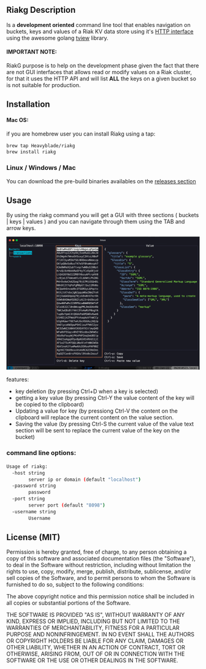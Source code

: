 ## Riakg Description

Is a **development oriented** command line tool that enables navigation on buckets, keys and values of a Riak KV data store using it's [HTTP interface](ttps://docs.riak.com/riak/kv/2.2.3/developing/api/http/index.html) using the awesome golang [tview](https://github.com/rivo/tview) library.

#### IMPORTANT NOTE:
RiakG purpose is to help on the development phase given the fact that there are not GUI interfaces that allows read or modify values on a Riak cluster, for that it uses the HTTP API and will list **ALL** the keys on a given bucket  so is not suitable for production.


## Installation

#### Mac OS:
if you are homebrew user you can install Riakg using a tap:

```bash
brew tap Heavyblade/riakg
brew install riakg
```
### Linux / Windows / Mac

You can download the pre-build binaries availables on the [releases section](https://github.com/Heavyblade/Riakg/releases) 

## Usage
By using the riakg command you will get a GUI with three sections ( buckets | keys | values ) and you can navigate through them using the TAB and arrow keys.

![riakg](https://github.com/Heavyblade/Riakg/blob/main/assets/riakg_reference.png)

features:
- key deletion (by pressing Ctrl+D when a key is selected)
- getting a key value (by pressing Ctrl-Y the value content of the key will be copied to the clipboard)
- Updating a value for key (by pressiong Ctrl-V the content on the clipboard will replace the current content on the value section.
- Saving the value (by pressing Ctrl-S the current value of the value text section will be sent to replace the current value of the key on the bucket) 

### command line options:

```bash
Usage of riakg:
  -host string
        server ip or domain (default "localhost")
  -password string
        password
  -port string
        server port (default "8098")
  -username string
        Username
```

## License (MIT)

Permission is hereby granted, free of charge, to any person obtaining a copy
of this software and associated documentation files (the "Software"), to deal
in the Software without restriction, including without limitation the rights
to use, copy, modify, merge, publish, distribute, sublicense, and/or sell
copies of the Software, and to permit persons to whom the Software is
furnished to do so, subject to the following conditions:

The above copyright notice and this permission notice shall be included in all
copies or substantial portions of the Software.

THE SOFTWARE IS PROVIDED "AS IS", WITHOUT WARRANTY OF ANY KIND,
EXPRESS OR IMPLIED, INCLUDING BUT NOT LIMITED TO THE WARRANTIES OF
MERCHANTABILITY, FITNESS FOR A PARTICULAR PURPOSE AND NONINFRINGEMENT.
IN NO EVENT SHALL THE AUTHORS OR COPYRIGHT HOLDERS BE LIABLE FOR ANY CLAIM,
DAMAGES OR OTHER LIABILITY, WHETHER IN AN ACTION OF CONTRACT, TORT OR
OTHERWISE, ARISING FROM, OUT OF OR IN CONNECTION WITH THE SOFTWARE OR THE USE
OR OTHER DEALINGS IN THE SOFTWARE.
